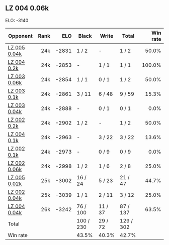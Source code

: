 ## LZ 004 0.06k ##

ELO: -3140

Opponent | Rank | ELO | Black | Write | Total | Win rate
---------|-----:|----:|-------|-------|-------|-------:
[LZ 005 0.04k](LZ%20005%200.04k.md) | 24k | -2831 | 1 / 2 | - | 1 / 2 | 50.0%
[LZ 004 0.2k](LZ%20004%200.2k.md) | 24k | -2853 | - | 1 / 1 | 1 / 1 | 100.0%
[LZ 003 0.06k](LZ%20003%200.06k.md) | 24k | -2854 | 1 / 1 | 0 / 1 | 1 / 2 | 50.0%
[LZ 003 0.1k](LZ%20003%200.1k.md) | 24k | -2861 | 3 / 11 | 6 / 48 | 9 / 59 | 15.3%
[LZ 003 0.04k](LZ%20003%200.04k.md) | 24k | -2888 | - | 0 / 1 | 0 / 1 | 0.0%
[LZ 002 0.2k](LZ%20002%200.2k.md) | 24k | -2902 | 1 / 2 | - | 1 / 2 | 50.0%
[LZ 004 0.1k](LZ%20004%200.1k.md) | 24k | -2963 | - | 3 / 22 | 3 / 22 | 13.6%
[LZ 002 0.1k](LZ%20002%200.1k.md) | 24k | -2973 | - | 0 / 9 | 0 / 9 | 0.0%
[LZ 002 0.06k](LZ%20002%200.06k.md) | 24k | -2998 | 1 / 2 | 1 / 6 | 2 / 8 | 25.0%
[LZ 005 0.02k](LZ%20005%200.02k.md) | 25k | -3002 | 16 / 24 | 5 / 23 | 21 / 47 | 44.7%
[LZ 002 0.04k](LZ%20002%200.04k.md) | 25k | -3039 | 1 / 1 | 2 / 11 | 3 / 12 | 25.0%
[LZ 004 0.04k](LZ%20004%200.04k.md) | 26k | -3242 | 76 / 100 | 11 / 37 | 87 / 137 | 63.5%
Total | | | 100 / 230 | 29 / 72 | 129 / 302 | 
Win rate| | | 43.5% | 40.3% | 42.7% | 
